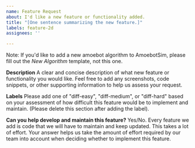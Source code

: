 ```yaml
---
name: Feature Request
about: I'd like a new feature or functionality added.
title: "[One sentence summarizing the new feature.]"
labels: feature-2d
assignees: ''

---
```


Note: If you'd like to add a new amoebot algorithm to AmoebotSim, please fill out the *New Algorithm* template, not this one.

**Description**
A clear and concise description of what new feature or functionality you would like. Feel free to add any screenshots, code snippets, or other supporting information to help us assess your request.

**Labels**
Please add one of "diff-easy", "diff-medium", or "diff-hard" based on your assessment of how difficult this feature would be to implement and maintain. (Please delete this section after adding the label).

**Can you help develop and maintain this feature?**
Yes/No. Every feature we add is code that we will have to maintain and keep updated. This takes a lot of effort. Your answer helps us take the amount of effort required by our team into account when deciding whether to implement this feature.
